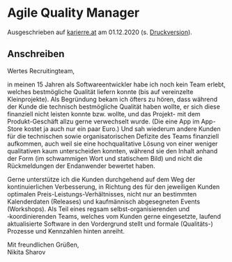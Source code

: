 # Agile Quality Manager

Ausgeschrieben auf [karierre.at](https://www.karriere.at/jobs/5759348) am 01.12.2020 (s. [Druckversion](media/agile-quality-manager_karriere.at.pdf)).

## Anschreiben

Wertes Recruitingteam,

in meinen 15 Jahren als Softwareentwickler habe ich noch kein Team erlebt, welches bestmögliche Qualität liefern konnte (bis auf vereinzelte Kleinprojekte). Als Begründung bekam ich öfters zu hören, dass während der Kunde die technisch bestmögliche Qualität haben wollte, er sich diese finanziell nicht leisten konnte bzw. wollte, und das Projekt- mit dem Produkt-Geschäft allzu gerne verwechselt wurde. (Die eine App im App-Store kostet ja auch nur ein paar Euro.) Und sah wiederum andere Kunden für die technischen sowie organisatorischen Defizite des Teams finanziell aufkommen, auch weil sie eine hochqualitative Lösung von einer weniger qualitativen kaum unterscheiden konnten, während sie den Inhalt anhand der Form (im schwammigen Wort und statischem Bild) und nicht die Rückmeldungen der Endanwender bewertet haben.

Gerne unterstütze ich die Kunden durchgehend auf dem Weg der kontinuierlichen Verbesserung, in Richtung des für den jeweiligen Kunden optimalen Preis-Leistungs-Verhältnisses, nicht nur an bestimmten Kalenderdaten (Releases) und kaufmännisch abgesegneten Events (Workshops). Als Teil eines regsam selbst-organisierenden und ‑koordinierenden Teams, welches vom Kunden gerne eingesetzte, laufend aktualisierte Software in den Vordergrund stellt und formale (Qualitäts-) Prozesse und Kennzahlen hinten anreiht.

Mit freundlichen Grüßen,  
Nikita Sharov
